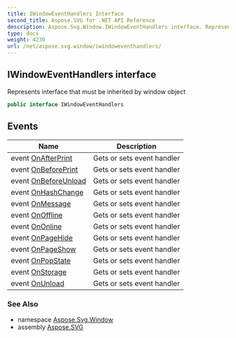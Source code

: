 ```yaml
---
title: IWindowEventHandlers Interface
second_title: Aspose.SVG for .NET API Reference
description: Aspose.Svg.Window.IWindowEventHandlers interface. Represents interface that must be inherited by window object
type: docs
weight: 4230
url: /net/aspose.svg.window/iwindoweventhandlers/
---
```

## IWindowEventHandlers interface

Represents interface that must be inherited by window object

```csharp
public interface IWindowEventHandlers
```

## Events

| Name | Description |
| --- | --- |
| event [OnAfterPrint](../../aspose.svg.window/iwindoweventhandlers/onafterprint/) | Gets or sets event handler |
| event [OnBeforePrint](../../aspose.svg.window/iwindoweventhandlers/onbeforeprint/) | Gets or sets event handler |
| event [OnBeforeUnload](../../aspose.svg.window/iwindoweventhandlers/onbeforeunload/) | Gets or sets event handler |
| event [OnHashChange](../../aspose.svg.window/iwindoweventhandlers/onhashchange/) | Gets or sets event handler |
| event [OnMessage](../../aspose.svg.window/iwindoweventhandlers/onmessage/) | Gets or sets event handler |
| event [OnOffline](../../aspose.svg.window/iwindoweventhandlers/onoffline/) | Gets or sets event handler |
| event [OnOnline](../../aspose.svg.window/iwindoweventhandlers/ononline/) | Gets or sets event handler |
| event [OnPageHide](../../aspose.svg.window/iwindoweventhandlers/onpagehide/) | Gets or sets event handler |
| event [OnPageShow](../../aspose.svg.window/iwindoweventhandlers/onpageshow/) | Gets or sets event handler |
| event [OnPopState](../../aspose.svg.window/iwindoweventhandlers/onpopstate/) | Gets or sets event handler |
| event [OnStorage](../../aspose.svg.window/iwindoweventhandlers/onstorage/) | Gets or sets event handler |
| event [OnUnload](../../aspose.svg.window/iwindoweventhandlers/onunload/) | Gets or sets event handler |

### See Also

* namespace [Aspose.Svg.Window](../../aspose.svg.window/)
* assembly [Aspose.SVG](../../)
